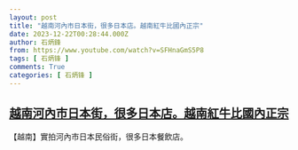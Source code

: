 ```yaml
---
layout: post
title: "越南河內市日本街，很多日本店。越南紅牛比國內正宗"
date: 2023-12-22T00:28:44.000Z
author: 石炳鋒
from: https://www.youtube.com/watch?v=SFHnaGmS5P8
tags: [ 石炳锋 ]
comments: True
categories: [ 石炳锋 ]
---
```

<!--1703204924000-->
[越南河內市日本街，很多日本店。越南紅牛比國內正宗](https://www.youtube.com/watch?v=SFHnaGmS5P8)
------

<div>
【越南】實拍河內市日本民俗街，很多日本餐飲店。
</div>

